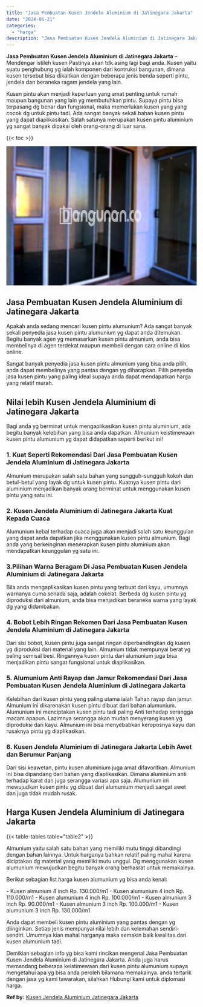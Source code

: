 ```yaml
---
title: "Jasa Pembuatan Kusen Jendela Aluminium di Jatinegara Jakarta"
date: "2024-06-21"
categories: 
  - "harga"
description: "Jasa Pembuatan Kusen Jendela Aluminium di Jatinegara Jakarta. Demikian sebagian info yg bisa kami rincikan mengenai Jasa Pembuatan Kusen Jendela Aluminium di..."
---
```


**Jasa Pembuatan Kusen Jendela Aluminium di Jatinegara Jakarta** – Mendengar istileh kusen Pastinya akan tdk asing lagi bagi anda. Kusen yaitu suatu penghubung yg ialah komponen dari kontruksi bangunan, dimana kusen tersebut bisa dikaitkan dengan beberapa jenis benda seperti pintu, jendela dan beraneka ragam jendela yang lain.

Kusen pintu akan menjadi keperluan yang amat penting untuk rumah maupun bangunan yang lain yg membutuhkan pintu. Supaya pintu bisa terpasang dg benar dan fungsional, maka memerlukan kusen yang yang cocok dg untuk pintu tadi. Ada sangat banyak sekali bahan kusen pintu yang dapat diaplikasikan. Salah satunya merupakan kusen pintu aluminium yg sangat banyak dipakai oleh orang-orang di luar sana.

{{< toc >}}

![Jasa Pembuatan Kusen Jendela Aluminium di Jatinegara Jakarta](/images/harga-kusen-jendela-alumunium-14.png)

## Jasa Pembuatan Kusen Jendela Aluminium di Jatinegara Jakarta

Apakah anda sedang mencari kusen pintu alumunium? Ada sangat banyak sekali penyedia jasa kusen pintu alumunium yg dapat anda ditemukan. Begitu banyak agen yg memasarkan kusen pintu almunium, anda bisa membelinya di agen terdekat maupun membeli dengan cara online di kios online.

Sangat banyak penyedia jasa kusen pintu almunium yang bisa anda pilih, anda dapat membelinya yang pantas dengan yg diharapkan. Pilih penyedia jasa kusen pintu yang paling ideal supaya anda dapat mendapatkan harga yang relatif murah.

## Nilai lebih Kusen Jendela Aluminium di Jatinegara Jakarta

Bagi anda yg berminat untuk mengaplikasikan kusen pintu aluminium, ada begitu banyak kelebihan yang bisa anda dapatkan. Almunium keistimewaan kusen pintu alumunium yg dapat didapatkan seperti berikut ini!

### 1\. Kuat Seperti Rekomendasi Dari Jasa Pembuatan Kusen Jendela Aluminium di Jatinegara Jakarta

Almunium merupakan salah satu bahan yang sungguh-sungguh kokoh dan betul-betul yang layak dg untuk kusen pintu. Kuatnya kusen pintu dari aluminium menjadikan banyak orang berminat untuk menggunakan kusen pintu yang satu ini.

### 2\. Kusen Jendela Aluminium di Jatinegara Jakarta Kuat Kepada Cuaca

Alumunium kebal terhadap cuaca juga akan menjadi salah satu keunggulan yang dapat anda dapatkan jika menggunakan kusen pintu almunium. Bagi anda yang berkeinginan menerapkan kusen pintu aluminium akan mendapatkan keunggulan yg satu ini.

### 3.Pilihan Warna Beragam Di Jasa Pembuatan Kusen Jendela Aluminium di Jatinegara Jakarta

Bila anda mengaplikasikan kusen pintu yang terbuat dari kayu, umumnya warnanya cuma senada saja, adalah cokelat. Berbeda dg kusen pintu yg diproduksi dari almunium, anda bisa menjadikan beraneka warna yang layak dg yang didambakan.

### 4\. Bobot Lebih Ringan Rekomen Dari Jasa Pembuatan Kusen Jendela Aluminium di Jatinegara Jakarta

Dari sisi bobot, kusen pintu juga sangat ringan diperbandingkan dg kusen yg diproduksi dari material yang lain. Almunium tidak mempunyai berat yg paling semisal besi. Ringannya kusen pintu dari alumunium juga bisa menjadikan pintu sangat fungsional untuk diaplikasikan.

### 5\. Alumunium Anti Rayap dan Jamur Rekomendasi Dari Jasa Pembuatan Kusen Jendela Aluminium di Jatinegara Jakarta

Kelebihan dari kusen pintu yang paling utama ialah Tahan rayap dan jamur. Almunium ini dikarenakan kusen pintu dibuat dari bahan alumunium. Alumunium ini menciptakan kusen pintu tadi paling Anti terhadap serangga macam apapun. Lazimnya serangga akan mudah menyerang kusen yg diproduksi dari kayu. Almunium ini bisa menyebabkan keroposnya kayu dan rusaknya pintu yg diaplikasikan.

### 6\. Kusen Jendela Aluminium di Jatinegara Jakarta Lebih Awet dan Berumur Panjang

Dari sisi keawetan, pintu kusen aluminium juga amat difavoritkan. Almunium ini bisa dipandang dari bahan yang diaplikasikan. Dimana aluminium anti terhadap karat dan juga serangga variasi apa saja. Alumunium ini mewujudkan kusen pintu yg dibuat dari alumunium menjadi sangat awet dan juga tidak mudah rusak.

## Harga Kusen Jendela Aluminium di Jatinegara Jakarta

{{< table-tables table="table2" >}}

Almunium yaitu salah satu bahan yang memiliki mutu tinggi dibandingi dengan bahan lainnya. Untuk harganya bahkan relatif paling mahal karena diciptakan dg material yang memiliki mutu unggul. Dg menggunakan kusen alumunium mewujudkan begitu banyak orang berhasrat untuk memakainya.

Berikut sebagian list harga kusen alumunium yg bisa anda kenal:

\- Kusen almunium 4 inch Rp. 130.000/m1 - Kusen alumunium 4 inch Rp. 110.000/m1 - Kusen alumunium 4 inch Rp. 100.000/m1 - Kusen almunium 3 inch Rp. 90.000/m1 - Kusen almunium 3 inch Rp. 100.000/m1 - Kusen alumunium 3 inch Rp. 130.000/m1

Anda dapat membeli kusen pintu aluminium yang pantas dengan yg diinginkan. Setiap jenis mempunyai nilai lebih dan kelemahan sendiri-sendiri. Umumnya kian mahal harganya maka semakin baik kwalitas dari kusen alumunium tadi.

Demikian sebagian info yg bisa kami rincikan mengenai Jasa Pembuatan Kusen Jendela Aluminium di Jatinegara Jakarta. Anda juga harus memandang beberapa keistimewaan dari kusen pintu alumunium supaya mengetahui apa yg bisa anda peroleh bilamana memakainya. anda tertarik dengan jasa yg kami tawarakan, silahkan Hubungi kami untuk diplomasi harga.

**Ref by:** [Kusen Jendela Aluminium Jatinegara Jakarta](https://id.wikipedia.org/wiki/Kusen)
